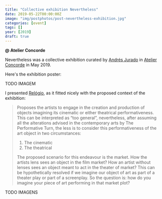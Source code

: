 ```yaml
---
title: "Collective exhibition Nevertheless"
date: 2019-05-22T00:00:00Z
image: "img/postphotos/post-nevertheless-exhibition.jpg"
categories: [event]
tags: []
year: [2019]
draft: true
---
```


**@ Atelier Concorde**

Nevertheless was a collective exhibition curated by [Andrés Jurado][1] in [Atelier Concorde][2] in May 2019.
<!--more-->

Here's the exhibition poster:

TODO IMAGEM

I presented [Relógio][3], as it fitted nicely with the proposed context of the exhibition:

> Proposes the artists to engage in the creation and production of objects imagining its cinematic or either theatrical performativeness. This can be interpreted as “too general”, nevertheless, after assuming all the alterations advised in the contemporary arts by The Performative Turn, the less is to consider this performativeness of the art object in two circumstances:
> 1. The cinematic
> 2. The theatrical
> 
> The proposed scenario for this endeavour is the market.  How the artists lens sees an object in the film market? How an artist without lenses sees an object meant to act in the theater of market? 
> This can be hypothetically resolved if we imagine our object of art as part of a theater play or part of a screenplay. So the question is: how do you imagine your piece of art performing in that market plot? 

TODO IMAGENS

[1]: http://andresjurado.com
[2]: https://atelierconcorde.org
[3]: /works/relogio
